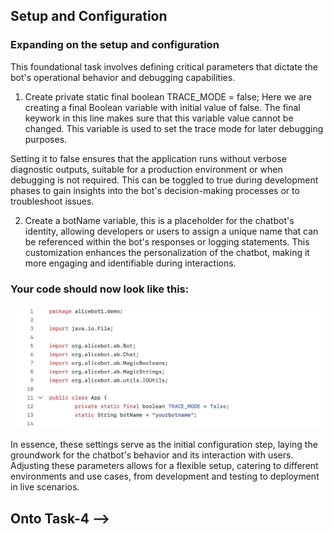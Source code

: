 ## Setup and Configuration

### Expanding on the setup and configuration
This foundational task involves defining critical parameters that dictate the bot's operational behavior and debugging capabilities.

1. Create private static final boolean TRACE_MODE = false; Here we are creating a final Boolean
variable with initial value of false. The final keywork in this line makes sure that this
variable value cannot be changed. This variable is used to set the trace mode for later
debugging purposes.

Setting it to false ensures that the application runs without verbose diagnostic outputs, suitable for a production environment or when debugging is not required. This can be toggled to true during development phases to gain insights into the bot's decision-making processes or to troubleshoot issues.

2. Create a botName variable, this is a placeholder for the chatbot's identity, allowing developers or users to assign a unique name that can be referenced within the bot's responses or logging statements. This customization enhances the personalization of the chatbot, making it more engaging and identifiable during interactions.

### Your code should now look like this:

![Setting up the project](/images/5.png)

In essence, these settings serve as the initial configuration step, laying the groundwork for the chatbot's behavior and its interaction with users. Adjusting these parameters allows for a flexible setup, catering to different environments and use cases, from development and testing to deployment in live scenarios.

## Onto Task-4 -->
